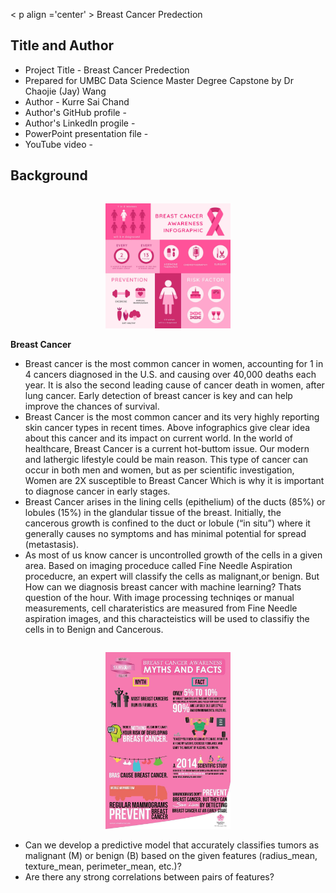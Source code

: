 < p align ='center' > Breast Cancer Predection </p>
##  Title and Author
- Project Title - Breast Cancer Predection
- Prepared for UMBC Data Science Master Degree Capstone by Dr Chaojie (Jay) Wang
- Author - Kurre Sai Chand
- Author's GitHub profile - 
- Author's LinkedIn progile - 
- PowerPoint presentation file -
- YouTube video -
##  Background
<div style="display: flex; align-items: center;">
  </div>
  <div style="flex: 1;">
    <p align="center">
    <img src="BreastCancer_Awareness.jpg" alt="Breast Cancer Awareness" width="200">
    </p>
</div> 

**Breast Cancer**
- Breast cancer is the most common cancer in women, accounting for 1 in 4 cancers diagnosed in the U.S. and causing over 40,000 deaths each year. It is also the second leading cause of cancer death in women, after lung cancer. Early detection of breast cancer is key and can help improve the chances of survival.
- Breast Cancer is the most common cancer and its very highly reporting skin cancer types in recent times. Above infographics give clear idea about this cancer and its impact on current world. In the world of healthcare, Breast Cancer is a current hot-buttom issue. Our modern and lathergic lifestyle could be main reason. This type of cancer can occur in both men and women, but as per scientific investigation, Women are 2X susceptible to Breast Cancer Which is why it is important to diagnose cancer in early stages.
- Breast Cancer arises in the lining cells (epithelium) of the ducts (85%) or lobules (15%) in the glandular tissue of the breast. Initially, the cancerous growth is confined to the duct or lobule (“in situ”) where it generally causes no symptoms and has minimal potential for spread (metastasis).
- As most of us know cancer is uncontrolled growth of the cells in a given area. Based on imaging proceduce called Fine Needle Aspiration proceducre, an expert will classify the cells as malignant,or benign. But How can we diagnosis breast cancer with machine learning? Thats question of the hour.
With image processing techniqes or manual measurements, cell charateristics are measured from Fine Needle aspiration images, and this characteistics will be used to classifiy the cells in to Benign and Cancerous.
<div style="display: flex; align-items: center;">
  </div>
  <div style="flex: 1;">
    <p align="center">
    <img src="CancerFacts.jpg" alt="Facts About Cancer" width="200">
    </p>
</div> 

- Can we develop a predictive model that accurately classifies tumors as malignant (M) or benign (B) based on the given features (radius_mean, texture_mean, perimeter_mean, etc.)?
- Are there any strong correlations between pairs of features?
